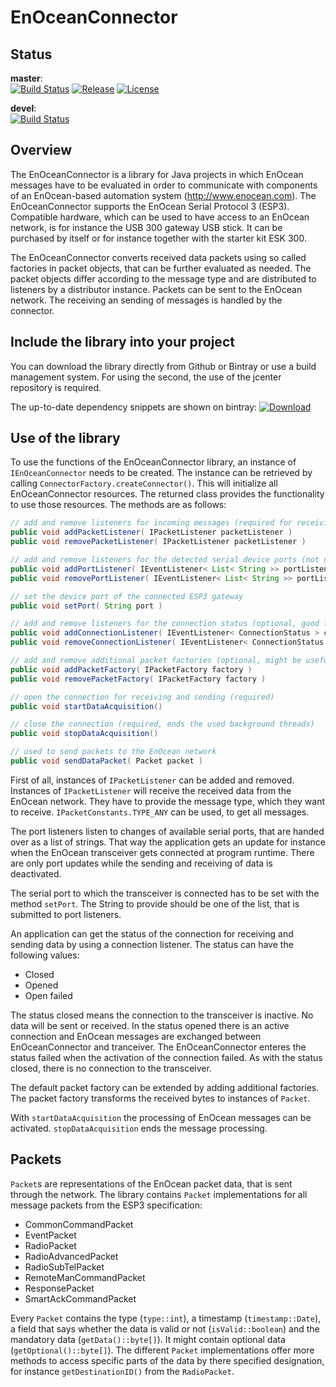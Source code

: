 # EnOceanConnector

## Status
__master__:<br>
[![Build Status](https://travis-ci.org/atennert/de.atennert.eoconnector.svg?branch=master)](https://travis-ci.org/atennert/de.atennert.eoconnector)
[![Release](https://img.shields.io/github/release/atennert/de.atennert.eoconnector.svg)](https://github.com/atennert/de.atennert.eoconnector/releases)
[![License](https://img.shields.io/badge/License-Apache%202.0-blue.svg)](https://opensource.org/licenses/Apache-2.0)

__devel__:<br>
[![Build Status](https://travis-ci.org/atennert/de.atennert.eoconnector.svg?branch=devel)](https://travis-ci.org/atennert/de.atennert.eoconnector)

## Overview

The EnOceanConnector is a library for Java projects in which EnOcean messages have to be evaluated in order to communicate with components of an EnOcean-based automation system (http://www.enocean.com). The EnOceanConnector supports the EnOcean Serial Protocol 3 (ESP3). Compatible hardware, which can be used to have access to an EnOcean network, is for instance the USB 300 gateway USB stick. It can be purchased by itself or for instance together with the starter kit ESK 300.

The EnOceanConnector converts received data packets using so called factories in packet objects, that can be further evaluated as needed. The packet objects differ according to the message type and are distributed to listeners by a distributor instance. Packets can be sent to the EnOcean network. The receiving an sending of messages is handled by the connector.

## Include the library into your project

You can download the library directly from Github or Bintray or use a build management system. For using the second, the use of the jcenter repository is required.

The up-to-date dependency snippets are shown on bintray: [ ![Download](https://api.bintray.com/packages/atennert/enoceanconnector/enoceanconnector/images/download.svg) ](https://bintray.com/atennert/enoceanconnector/enoceanconnector/_latestVersion)

## Use of the library

To use the functions of the EnOceanConnector library, an instance of `IEnOceanConnector` needs to be created. The instance can be retrieved by calling `ConnectorFactory.createConnector()`. This will initialize all EnOceanConnector resources. The returned class provides the functionality to use those resources. The methods are as follows:

```java
// add and remove listeners for incoming messages (required for receiving messages)
public void addPacketListener( IPacketListener packetListener )
public void removePacketListener( IPacketListener packetListener )

// add and remove listeners for the detected serial device ports (not necessary if the port is known)
public void addPortListener( IEventListener< List< String >> portListener )
public void removePortListener( IEventListener< List< String >> portListener )

// set the device port of the connected ESP3 gateway
public void setPort( String port )

// add and remove listeners for the connection status (optional, good for diagnosis in error cases)
public void addConnectionListener( IEventListener< ConnectionStatus > connectionListener )
public void removeConnectionListener( IEventListener< ConnectionStatus > connectionListener )

// add and remove additional packet factories (optional, might be useful in case of non-standard messages)
public void addPacketFactory( IPacketFactory factory )
public void removePacketFactory( IPacketFactory factory )

// open the connection for receiving and sending (required)
public void startDataAcquisition()

// close the connection (required, ends the used background threads)
public void stopDataAcquisition()

// used to send packets to the EnOcean network
public void sendDataPacket( Packet packet )
```
First of all, instances of `IPacketListener` can be added and removed. Instances of `IPacketListener` will receive the received data from the EnOcean network. They have to provide the message type, which they want to receive. `IPacketConstants.TYPE_ANY` can be used, to get all messages.

The port listeners listen to changes of available serial ports, that are handed over as a list of strings. That way the application gets an update for instance when the EnOcean transceiver gets connected at program runtime. There are only port updates while the sending and receiving of data is deactivated.

The serial port to which the transceiver is connected has to be set with the method `setPort`. The String to provide should be one of the list, that is submitted to port listeners.

An application can get the status of the connection for receiving and sending data by using a connection listener. The status can have the following values:

* Closed
* Opened
* Open failed

The status closed means the connection to the transceiver is inactive. No data will be sent or received. In the status opened there is an active connection and EnOcean messages are exchanged between EnOceanConnector and tranceiver. The EnOceanConnector enteres the status failed when the activation of the connection failed. As with the status closed, there is no connection to the transceiver.

The default packet factory can be extended by adding additional factories. The packet factory transforms the received bytes to instances of `Packet`.

With `startDataAcquisition` the processing of EnOcean messages can be activated. `stopDataAcquisition` ends the message processing.

## Packets

`Packet`s are representations of the EnOcean packet data, that is sent through the network. The library contains `Packet` implementations for all message packets from the ESP3 specification:

* CommonCommandPacket
* EventPacket
* RadioPacket
* RadioAdvancedPacket
* RadioSubTelPacket
* RemoteManCommandPacket
* ResponsePacket
* SmartAckCommandPacket

Every `Packet` contains the type (`type::int`), a timestamp (`timestamp::Date`), a field that says whether the data is valid or not (`isValid::boolean`) and the mandatory data (`getData()::byte[]`). It might contain optional data (`getOptional()::byte[]`). The different `Packet` implementations offer more methods to access specific parts of the data by there specified designation, for instance `getDestinationID()` from the `RadioPacket`.
